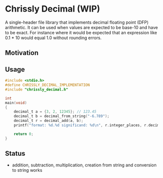 # Chrissly Decimal (WIP)
   A single-header file library that implements decimal floating point (DFP) arithmetic. It can be used when values are expected to be base-10 and have to be exact. For instance where it would be expected that an expression like 0.1 * 10 would equal 1.0 without rounding errors.
## Motivation
## Usage
```c
#include <stdio.h>
#define CHRISSLY_DECIMAL_IMPLEMENTATION
#include "chrissly_decimal.h"

int
main(void)
{
    decimal_t a = {3, 2, 12345}; // 123.45
    decimal_t b = decimal_from_string("-6.789");
    decimal_t r = decimal_add(a, b);
    printf("format: %d.%d significand: %d\n", r.integer_places, r.decimal_places, r.significand);

    return 0;
}
```
## Status
- addition, subtraction, multiplication, creation from string and conversion to string works